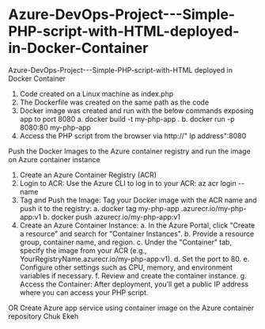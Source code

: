 # Azure-DevOps-Project---Simple-PHP-script-with-HTML-deployed-in-Docker-Container
Azure-DevOps-Project---Simple-PHP-script-with-HTML deployed in Docker Container

1. Code created on a Linux machine as index.php
2. The Dockerfile was created on the same path as the code
3. Docker image was created and run with the below commands exposing app to port 8080
a. docker build -t my-php-app .
b. docker run -p 8080:80 my-php-app
4. Access the PHP script from the browser via http://" Ip address":8080



Push the Docker Images to the Azure container registry and run the image on Azure container instance

1. Create an Azure Container Registry (ACR)
2. Login to ACR: Use the Azure CLI to log in to your ACR:  az acr login --name <YourRegistryName>
3. Tag and Push the Image: Tag your Docker image with the ACR name and push it to the registry:
   a. docker tag my-php-app <YourRegistryName>.azurecr.io/my-php-app:v1
   b. docker push <YourRegistryName>.azurecr.io/my-php-app:v1
4. Create an Azure Container Instance:
a. In the Azure Portal, click "Create a resource" and search for "Container Instances".
b. Provide a resource group, container name, and region.
c. Under the "Container" tab, specify the image from your ACR (e.g., YourRegistryName.azurecr.io/my-php-app:v1).
d. Set the port to 80.
e. Configure other settings such as CPU, memory, and environment variables if necessary.
f. Review and create the container instance.
g. Access the Container: After deployment, you’ll get a public IP address where you can access your PHP script.


OR
Create Azure app service using container image on the Azure container repository
Chuk Ekeh
